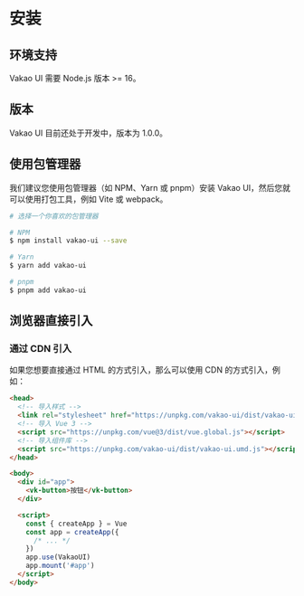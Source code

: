 # 安装

## 环境支持

Vakao UI 需要 Node.js 版本 >= 16。

## 版本

Vakao UI 目前还处于开发中，版本为 1.0.0。

## 使用包管理器

我们建议您使用包管理器（如 NPM、Yarn 或 pnpm）安装 Vakao UI，然后您就可以使用打包工具，例如 Vite 或 webpack。

```bash
# 选择一个你喜欢的包管理器

# NPM
$ npm install vakao-ui --save

# Yarn
$ yarn add vakao-ui

# pnpm
$ pnpm add vakao-ui
```

## 浏览器直接引入

### 通过 CDN 引入

如果您想要直接通过 HTML 的方式引入，那么可以使用 CDN 的方式引入，例如：

```html
<head>
  <!-- 导入样式 -->
  <link rel="stylesheet" href="https://unpkg.com/vakao-ui/dist/vakao-ui.css">
  <!-- 导入 Vue 3 -->
  <script src="https://unpkg.com/vue@3/dist/vue.global.js"></script>
  <!-- 导入组件库 -->
  <script src="https://unpkg.com/vakao-ui/dist/vakao-ui.umd.js"></script>
</head>

<body>
  <div id="app">
    <vk-button>按钮</vk-button>
  </div>

  <script>
    const { createApp } = Vue
    const app = createApp({
      /* ... */
    })
    app.use(VakaoUI)
    app.mount('#app')
  </script>
</body>
```
